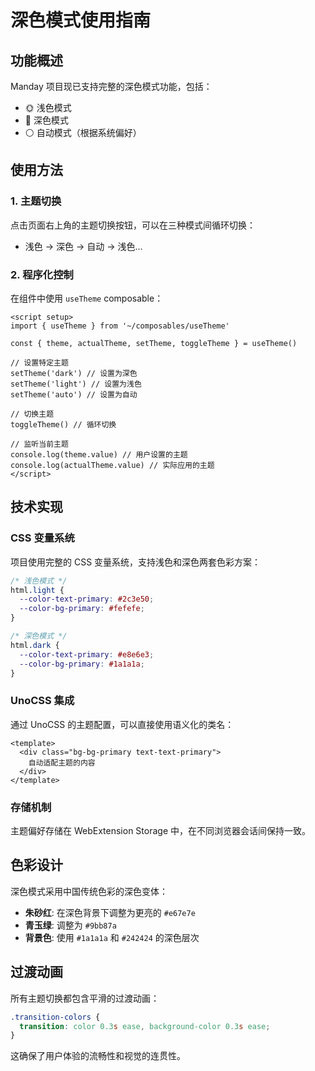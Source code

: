 # 深色模式使用指南

## 功能概述

Manday 项目现已支持完整的深色模式功能，包括：
- 🌞 浅色模式
- 🌙 深色模式
- ⚪ 自动模式（根据系统偏好）

## 使用方法

### 1. 主题切换

点击页面右上角的主题切换按钮，可以在三种模式间循环切换：
- 浅色 → 深色 → 自动 → 浅色...

### 2. 程序化控制

在组件中使用 `useTheme` composable：

```vue
<script setup>
import { useTheme } from '~/composables/useTheme'

const { theme, actualTheme, setTheme, toggleTheme } = useTheme()

// 设置特定主题
setTheme('dark') // 设置为深色
setTheme('light') // 设置为浅色
setTheme('auto') // 设置为自动

// 切换主题
toggleTheme() // 循环切换

// 监听当前主题
console.log(theme.value) // 用户设置的主题
console.log(actualTheme.value) // 实际应用的主题
</script>
```

## 技术实现

### CSS 变量系统

项目使用完整的 CSS 变量系统，支持浅色和深色两套色彩方案：

```css
/* 浅色模式 */
html.light {
  --color-text-primary: #2c3e50;
  --color-bg-primary: #fefefe;
}

/* 深色模式 */
html.dark {
  --color-text-primary: #e8e6e3;
  --color-bg-primary: #1a1a1a;
}
```

### UnoCSS 集成

通过 UnoCSS 的主题配置，可以直接使用语义化的类名：

```vue
<template>
  <div class="bg-bg-primary text-text-primary">
    自动适配主题的内容
  </div>
</template>
```

### 存储机制

主题偏好存储在 WebExtension Storage 中，在不同浏览器会话间保持一致。

## 色彩设计

深色模式采用中国传统色彩的深色变体：
- **朱砂红**: 在深色背景下调整为更亮的 `#e67e7e`
- **青玉绿**: 调整为 `#9bb87a`
- **背景色**: 使用 `#1a1a1a` 和 `#242424` 的深色层次

## 过渡动画

所有主题切换都包含平滑的过渡动画：
```css
.transition-colors {
  transition: color 0.3s ease, background-color 0.3s ease;
}
```

这确保了用户体验的流畅性和视觉的连贯性。
